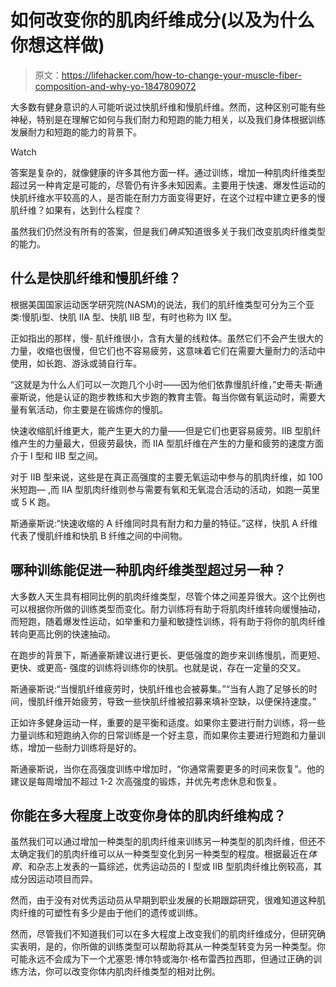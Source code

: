 # 如何改变你的肌肉纤维成分(以及为什么你想这样做)

> 原文：<https://lifehacker.com/how-to-change-your-muscle-fiber-composition-and-why-yo-1847809072>

大多数有健身意识的人可能听说过快肌纤维和慢肌纤维。然而，这种区别可能有些神秘，特别是在理解它如何与我们耐力和短跑的能力相关，以及我们身体根据训练发展耐力和短跑的能力的背景下。

Watch

答案是复杂的，就像健康的许多其他方面一样。通过训练，增加一种肌肉纤维类型超过另一种肯定是可能的，尽管仍有许多未知因素。主要用于快速、爆发性运动的快肌纤维水平较高的人，是否能在耐力方面变得更好，在这个过程中建立更多的慢肌纤维？如果有，达到什么程度？

虽然我们仍然没有所有的答案，但是我们*确实*知道很多关于我们改变肌肉纤维类型的能力。

## 什么是快肌纤维和慢肌纤维？

根据美国国家运动医学研究院(NASM)的说法，我们的肌纤维类型可分为三个亚类:慢肌ⅰ型、快肌 IIA 型、快肌 IIB 型，有时也称为 IIX 型。

正如指出的那样，慢- 肌纤维很小，含有大量的线粒体。虽然它们不会产生很大的力量，收缩也很慢，但它们也不容易疲劳，这意味着它们在需要大量耐力的活动中使用，如长跑、游泳或骑自行车。

“这就是为什么人们可以一次跑几个小时——因为他们依靠慢肌纤维，”史蒂夫·斯通豪斯说，他是认证的跑步教练和大步跑的教育主管。每当你做有氧运动时，需要大量有氧活动，你主要是在锻炼你的慢肌。

快速收缩肌纤维更大，能产生更大的力量——但是它们也更容易疲劳。IIB 型肌纤维产生的力量最大，但疲劳最快，而 IIA 型肌纤维在产生的力量和疲劳的速度方面介于 I 型和 IIB 型之间。

对于 IIB 型来说，这些是在真正高强度的主要无氧运动中参与的肌肉纤维，如 100 米短跑— ,而 IIA 型肌肉纤维则参与需要有氧和无氧混合活动的活动，如跑一英里或 5 K 跑。

斯通豪斯说:“快速收缩的 A 纤维同时具有耐力和力量的特征。”这样，快肌 A 纤维代表了慢肌纤维和快肌 B 纤维之间的中间物。

## 哪种训练能促进一种肌肉纤维类型超过另一种？

大多数人天生具有相同比例的肌肉纤维类型，尽管个体之间差异很大。这个比例也可以根据你所做的训练类型而变化。耐力训练将有助于将肌肉纤维转向缓慢抽动，而短跑，随着爆发性运动，如举重和力量和敏捷性训练，将有助于将你的肌肉纤维转向更高比例的快速抽动。

在跑步的背景下，斯通豪斯建议进行更长、更低强度的跑步来训练慢肌，而更短、更快、或更高- 强度的训练将训练你的快肌。也就是说，存在一定量的交叉。

斯通豪斯说:“当慢肌纤维疲劳时，快肌纤维也会被募集。”“当有人跑了足够长的时间，慢肌纤维开始疲劳，导致一些快肌纤维被招募来填补空缺，以便保持速度。”

正如许多健身运动一样，重要的是平衡和适度。如果你主要进行耐力训练，将一些力量训练和短跑纳入你的日常训练是一个好主意，而如果你主要进行短跑和力量训练，增加一些耐力训练将是好的。

斯通豪斯说，当你在高强度训练中增加时，“你通常需要更多的时间来恢复”。他的建议是每周增加不超过 1-2 次高强度的锻炼，并优先考虑休息和恢复。

## **你能在多大程度上改变你身体的肌肉纤维构成？**

虽然我们可以通过增加一种类型的肌肉纤维来训练另一种类型的肌肉纤维，但还不太确定我们的肌肉纤维可以从一种类型变化到另一种类型的程度。根据最近在*体育*、和杂志上发表的一篇综述，优秀运动员的 I 型或 IIB 型肌肉纤维比例较高，其成分因运动项目而异。

然而，由于没有对优秀运动员从早期到职业发展的长期跟踪研究，很难知道这种肌肉纤维的可塑性有多少是由于他们的遗传或训练。

然而，尽管我们不知道我们可以在多大程度上改变我们的肌肉纤维成分，但研究确实表明，是的，你所做的训练类型可以帮助将其从一种类型转变为另一种类型。你可能永远不会成为下一个尤塞恩·博尔特或海尔·格布雷西拉西耶，但通过正确的训练方法，你可以改变你体内肌肉纤维类型的相对比例。